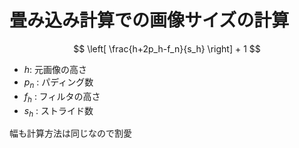 # 畳み込み計算での画像サイズの計算

$$
\left[
\frac{h+2p_h-f_n}{s_h} 
\right] + 1
$$

- $h$: 元画像の高さ
- $p_n$ : パディング数
- $f_h$ : フィルタの高さ
- $s_h$ : ストライド数

幅も計算方法は同じなので割愛